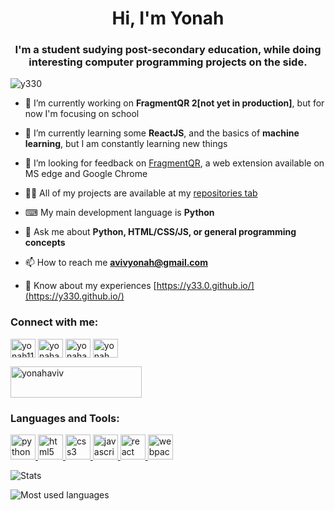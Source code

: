<h1 align="center">Hi, I'm Yonah</h1>
<h3 align="center">I'm a student sudying post-secondary education, while doing interesting computer programming projects on the side.</h3>

<p align="left"> <img src="https://komarev.com/ghpvc/?username=y330&label=Profile%20views&color=0e75b6&style=flat" alt="y330" /> </p>

- 🔭 I’m currently working on **FragmentQR 2[not yet in production]**, but for now I'm focusing on school

- 🌱 I’m currently learning some **ReactJS**, and the basics of **machine learning**, but I am constantly learning new things

- 🤝 I’m looking for feedback on [FragmentQR](https://y330.github.io/FragmentQR), a web extension available on MS edge and Google Chrome

- 👨‍💻 All of my projects are available at my [repositories tab](https://github.com/y330?tab=repositories)

- ⌨ My main development language is **Python**

- 💬 Ask me about **Python, HTML/CSS/JS, or general programming concepts**

- 📫 How to reach me **avivyonah@gmail.com**

- 📄 Know about my experiences [https://y33.0.github.io/](https://y330.github.io/)

<h3 align="left">Connect with me:</h3>

<p align="left">
<a href="https://codepen.io/yonah1111" target="blank"><img align="center" src="https://cdn.jsdelivr.net/npm/simple-icons@3.0.1/icons/codepen.svg" alt="yonah1111" height="30" width="40" /></a>
<a href="https://codesandbox.com/yonahaviv" target="blank"><img align="center" src="https://cdn.jsdelivr.net/npm/simple-icons@3.0.1/icons/codesandbox.svg" alt="yonahaviv" height="30" width="40" /></a>
<a href="https://kaggle.com/yonahaviv" target="blank"><img align="center" src="https://cdn.jsdelivr.net/npm/simple-icons@3.0.1/icons/kaggle.svg" alt="yonahaviv" height="30" width="40" /></a>
<a href="https://www.youtube.com/c/yonah aviv" target="blank"><img align="center" src="https://cdn.jsdelivr.net/npm/simple-icons@3.0.1/icons/youtube.svg" alt="yonah aviv" height="30" width="40" /></a>
  <p><a href="https://www.buymeacoffee.com/yonahaviv"> <img align="center" src="https://cdn.buymeacoffee.com/buttons/v2/default-yellow.png" height="50" width="210" alt="yonahaviv" /></a></p>
</p>

<h3 align="left">Languages and Tools:</h3>
<p align="left"> 
  <a href="https://www.python.org" target="_blank"> <img src="https://devicons.github.io/devicon/devicon.git/icons/python/python-original.svg" alt="python" width="40" height="40"/> </a>  
  <a href="https://www.w3.org/html/" target="_blank"> <img src="https://devicons.github.io/devicon/devicon.git/icons/html5/html5-original-wordmark.svg" alt="html5" width="40" height="40"/> </a>
  <a href="https://www.w3schools.com/css/" target="_blank"> <img src="https://devicons.github.io/devicon/devicon.git/icons/css3/css3-original-wordmark.svg" alt="css3" width="40" height="40"/> </a>
  <a href="https://developer.mozilla.org/en-US/docs/Web/JavaScript" target="_blank"> <img src="https://devicons.github.io/devicon/devicon.git/icons/javascript/javascript-original.svg" alt="javascript" width="40" height="40"/> </a>
  <a href="https://reactjs.org/" target="_blank"> <img src="https://devicons.github.io/devicon/devicon.git/icons/react/react-original-wordmark.svg" alt="react" width="40" height="40"/> </a>
  <a href="https://webpack.js.org" target="_blank"> <img src="https://devicons.github.io/devicon/devicon.git/icons/webpack/webpack-original.svg" alt="webpack" width="40" height="40"/> </a> 
</p>





<p>
  <img align="center" src="https://github-readme-stats.vercel.app/api?username=y330&show_icons=true&theme=vue-dark&locale=en&hide=contribs&include_all_commits=false" alt="Stats" />
</p>

<p>
  <img align="center" src="https://github-readme-stats.vercel.app/api/top-langs?username=y330&show_icons=true&theme=vue-dark&locale=en&exclude_repo=y330.github.io,y330" alt="Most used languages" />
</p>


<!-- <p><img align="center" src="https://github-readme-streak-stats.herokuapp.com/?user=y330&theme=solarized-light" alt="y330" /></p> -->



